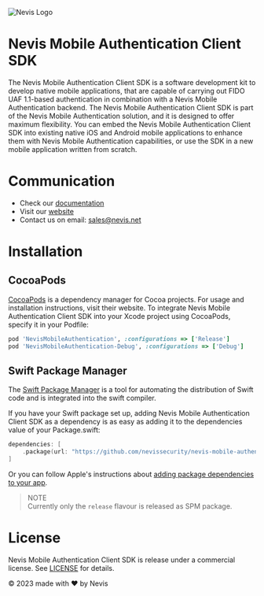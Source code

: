 ![Nevis Logo](https://www.nevis.net/hubfs/Nevis/images/logotype.svg)

# Nevis Mobile Authentication Client SDK

The Nevis Mobile Authentication Client SDK is a software development kit to develop native mobile applications, that are capable of carrying out FIDO UAF 1.1-based authentication in combination with a Nevis Mobile Authentication backend. The Nevis Mobile Authentication Client SDK is part of the Nevis Mobile Authentication solution, and it is designed to offer maximum flexibility. You can embed the Nevis Mobile Authentication Client SDK into existing native iOS and Android mobile applications to enhance them with Nevis Mobile Authentication capabilities, or use the SDK in a new mobile application written from scratch.

# Communication
 
- Check our [documentation](https://docs.nevis.net/mobilesdk/)
- Visit our [website](https://www.nevis.net/en/solution/authentication-cloud)
- Contact us on email: [sales@nevis.net](mailto:sales@nevis.net)

# Installation

## CocoaPods

[CocoaPods](https://cocoapods.org/) is a dependency manager for Cocoa projects. For usage and installation instructions, visit their website. To integrate Nevis Mobile Authentication Client SDK into your Xcode project using CocoaPods, specify it in your Podfile:

```ruby
pod 'NevisMobileAuthentication', :configurations => ['Release']
pod 'NevisMobileAuthentication-Debug', :configurations => ['Debug']
```

## Swift Package Manager

The [Swift Package Manager](https://swift.org/package-manager/) is a tool for automating the distribution of Swift code and is integrated into the swift compiler. 

If you have your Swift package set up, adding Nevis Mobile Authentication Client SDK as a dependency is as easy as adding it to the dependencies value of your Package.swift:

```swift
dependencies: [
	.package(url: "https://github.com/nevissecurity/nevis-mobile-authentication-sdk-ios-package.git", .upToNextMajor(from: "4.0.1"))
]
```

Or you can follow Apple's instructions about [adding package dependencies to your app](https://developer.apple.com/documentation/xcode/adding-package-dependencies-to-your-app).

> NOTE   
> Currently only the `release` flavour is released as SPM package.

# License

Nevis Mobile Authentication Client SDK is release under a commercial license. See [LICENSE](LICENSE) for details.

© 2023 made with ❤ by Nevis

